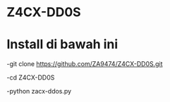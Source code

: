 # Z4CX-DD0S
# Install di bawah ini
  -git clone https://github.com/ZA9474/Z4CX-DD0S.git

  -cd Z4CX-DD0S

  -python zacx-ddos.py

